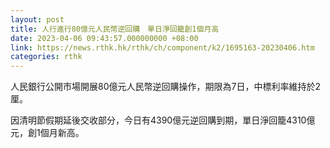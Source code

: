 ```yaml
---
layout: post
title: 人行進行80億元人民幣逆回購　單日淨回籠創1個月高
date: 2023-04-06 09:43:57.000000000 +08:00
link: https://news.rthk.hk/rthk/ch/component/k2/1695163-20230406.htm
categories: rthk
---
```


人民銀行公開市場開展80億元人民幣逆回購操作，期限為7日，中標利率維持於2厘。

因清明節假期延後交收部分，今日有4390億元逆回購到期，單日淨回籠4310億元，創1個月新高。
